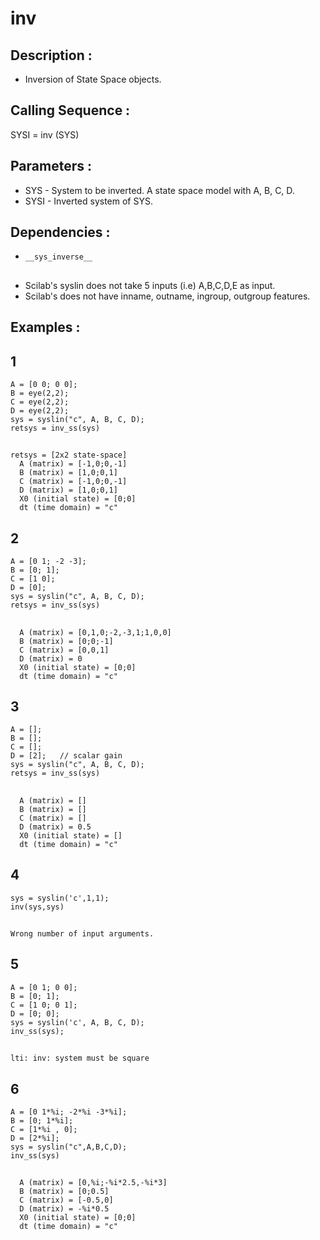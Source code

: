 # inv
## Description :
- Inversion of State Space objects.
## Calling Sequence :
SYSI = inv (SYS)
## Parameters :
- SYS - System to be inverted. A state space model with A, B, C, D.
- SYSI - Inverted system of SYS.
## Dependencies :
- `__sys_inverse__`
##
- Scilab's syslin does not take 5 inputs (i.e) A,B,C,D,E as input.
- Scilab's does not have inname, outname, ingroup, outgroup features.
## Examples : 
## 1
```
A = [0 0; 0 0];
B = eye(2,2);
C = eye(2,2);
D = eye(2,2);
sys = syslin("c", A, B, C, D);
retsys = inv_ss(sys)
```
##
```
retsys = [2x2 state-space]
  A (matrix) = [-1,0;0,-1]
  B (matrix) = [1,0;0,1]
  C (matrix) = [-1,0;0,-1]
  D (matrix) = [1,0;0,1]
  X0 (initial state) = [0;0]
  dt (time domain) = "c"
```
## 2
```
A = [0 1; -2 -3];
B = [0; 1];
C = [1 0];
D = [0];
sys = syslin("c", A, B, C, D);
retsys = inv_ss(sys)
```
##
```
  A (matrix) = [0,1,0;-2,-3,1;1,0,0]
  B (matrix) = [0;0;-1]
  C (matrix) = [0,0,1]
  D (matrix) = 0
  X0 (initial state) = [0;0]
  dt (time domain) = "c"
```
## 3
```
A = [];
B = [];
C = [];
D = [2];   // scalar gain
sys = syslin("c", A, B, C, D);
retsys = inv_ss(sys)
```
##
```
  A (matrix) = []
  B (matrix) = []
  C (matrix) = []
  D (matrix) = 0.5
  X0 (initial state) = []
  dt (time domain) = "c"
```
## 4
```
sys = syslin('c',1,1);
inv(sys,sys)
```
##
```
Wrong number of input arguments.
```
## 5
```
A = [0 1; 0 0];
B = [0; 1];             
C = [1 0; 0 1];   
D = [0; 0];
sys = syslin('c', A, B, C, D);
inv_ss(sys);          
```
##
```
lti: inv: system must be square
```
## 6
```
A = [0 1*%i; -2*%i -3*%i];
B = [0; 1*%i];
C = [1*%i , 0];
D = [2*%i];
sys = syslin("c",A,B,C,D);
inv_ss(sys)
```
##
```
  A (matrix) = [0,%i;-%i*2.5,-%i*3]
  B (matrix) = [0;0.5]
  C (matrix) = [-0.5,0]
  D (matrix) = -%i*0.5
  X0 (initial state) = [0;0]
  dt (time domain) = "c"
```

